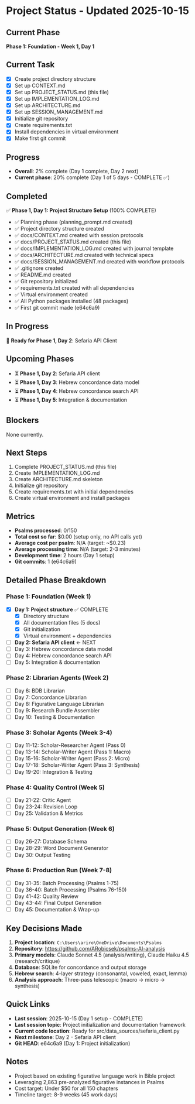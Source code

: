 # Project Status - Updated 2025-10-15

## Current Phase
**Phase 1: Foundation - Week 1, Day 1**

## Current Task
- [x] Create project directory structure
- [x] Set up CONTEXT.md
- [x] Set up PROJECT_STATUS.md (this file)
- [x] Set up IMPLEMENTATION_LOG.md
- [x] Set up ARCHITECTURE.md
- [x] Set up SESSION_MANAGEMENT.md
- [x] Initialize git repository
- [x] Create requirements.txt
- [x] Install dependencies in virtual environment
- [x] Make first git commit

## Progress
- **Overall**: 2% complete (Day 1 complete, Day 2 next)
- **Current phase**: 20% complete (Day 1 of 5 days - COMPLETE ✅)

## Completed
✅ **Phase 1, Day 1: Project Structure Setup** (100% COMPLETE)
- ✅ Planning phase (planning_prompt.md created)
- ✅ Project directory structure created
- ✅ docs/CONTEXT.md created with session protocols
- ✅ docs/PROJECT_STATUS.md created (this file)
- ✅ docs/IMPLEMENTATION_LOG.md created with journal template
- ✅ docs/ARCHITECTURE.md created with technical specs
- ✅ docs/SESSION_MANAGEMENT.md created with workflow protocols
- ✅ .gitignore created
- ✅ README.md created
- ✅ Git repository initialized
- ✅ requirements.txt created with all dependencies
- ✅ Virtual environment created
- ✅ All Python packages installed (48 packages)
- ✅ First git commit made (e64c6a9)

## In Progress
🔄 **Ready for Phase 1, Day 2**: Sefaria API Client

## Upcoming Phases
- ⏳ **Phase 1, Day 2**: Sefaria API client
- ⏳ **Phase 1, Day 3**: Hebrew concordance data model
- ⏳ **Phase 1, Day 4**: Hebrew concordance search API
- ⏳ **Phase 1, Day 5**: Integration & documentation

## Blockers
None currently.

## Next Steps
1. Complete PROJECT_STATUS.md (this file)
2. Create IMPLEMENTATION_LOG.md
3. Create ARCHITECTURE.md skeleton
4. Initialize git repository
5. Create requirements.txt with initial dependencies
6. Create virtual environment and install packages

## Metrics
- **Psalms processed**: 0/150
- **Total cost so far**: $0.00 (setup only, no API calls yet)
- **Average cost per psalm**: N/A (target: ~$0.23)
- **Average processing time**: N/A (target: 2-3 minutes)
- **Development time**: 2 hours (Day 1 setup)
- **Git commits**: 1 (e64c6a9)

## Detailed Phase Breakdown

### Phase 1: Foundation (Week 1)
- [x] **Day 1: Project structure** ✅ COMPLETE
  - [x] Directory structure
  - [x] All documentation files (5 docs)
  - [x] Git initialization
  - [x] Virtual environment + dependencies
- [ ] **Day 2: Sefaria API client** ← NEXT
- [ ] Day 3: Hebrew concordance data model
- [ ] Day 4: Hebrew concordance search API
- [ ] Day 5: Integration & documentation

### Phase 2: Librarian Agents (Week 2)
- [ ] Day 6: BDB Librarian
- [ ] Day 7: Concordance Librarian
- [ ] Day 8: Figurative Language Librarian
- [ ] Day 9: Research Bundle Assembler
- [ ] Day 10: Testing & Documentation

### Phase 3: Scholar Agents (Week 3-4)
- [ ] Day 11-12: Scholar-Researcher Agent (Pass 0)
- [ ] Day 13-14: Scholar-Writer Agent (Pass 1: Macro)
- [ ] Day 15-16: Scholar-Writer Agent (Pass 2: Micro)
- [ ] Day 17-18: Scholar-Writer Agent (Pass 3: Synthesis)
- [ ] Day 19-20: Integration & Testing

### Phase 4: Quality Control (Week 5)
- [ ] Day 21-22: Critic Agent
- [ ] Day 23-24: Revision Loop
- [ ] Day 25: Validation & Metrics

### Phase 5: Output Generation (Week 6)
- [ ] Day 26-27: Database Schema
- [ ] Day 28-29: Word Document Generator
- [ ] Day 30: Output Testing

### Phase 6: Production Run (Week 7-8)
- [ ] Day 31-35: Batch Processing (Psalms 1-75)
- [ ] Day 36-40: Batch Processing (Psalms 76-150)
- [ ] Day 41-42: Quality Review
- [ ] Day 43-44: Final Output Generation
- [ ] Day 45: Documentation & Wrap-up

## Key Decisions Made
1. **Project location**: `C:\Users\ariro\OneDrive\Documents\Psalms`
2. **Repository**: https://github.com/ARobicsek/psalms-AI-analysis
3. **Primary models**: Claude Sonnet 4.5 (analysis/writing), Claude Haiku 4.5 (research/critique)
4. **Database**: SQLite for concordance and output storage
5. **Hebrew search**: 4-layer strategy (consonantal, voweled, exact, lemma)
6. **Analysis approach**: Three-pass telescopic (macro → micro → synthesis)

## Quick Links
- **Last session**: 2025-10-15 (Day 1 setup - COMPLETE)
- **Last session topic**: Project initialization and documentation framework
- **Current code location**: Ready for src/data_sources/sefaria_client.py
- **Next milestone**: Day 2 - Sefaria API client
- **Git HEAD**: e64c6a9 (Day 1: Project initialization)

## Notes
- Project based on existing figurative language work in Bible project
- Leveraging 2,863 pre-analyzed figurative instances in Psalms
- Cost target: Under $50 for all 150 chapters
- Timeline target: 8-9 weeks (45 work days)